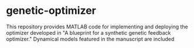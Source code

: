 # genetic-optimizer

This repository provides MATLAB code for implementing and deploying the optimizer developed in "A blueprint for a synthetic genetic feedback optimizer." Dynamical models featured in the manuscript are included

